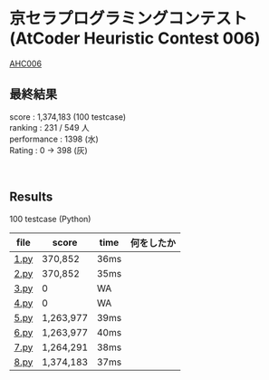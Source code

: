 # 京セラプログラミングコンテスト<br>(AtCoder Heuristic Contest 006)

[AHC006](https://atcoder.jp/contests/ahc006/tasks/ahc006_a)  


## 最終結果
score : 1,374,183 (100 testcase)  
ranking : 231 / 549 人  
performance : 1398 (水)  
Rating : 0 -> 398 (灰)

<br>

## Results
100 testcase (Python)

| file | score | time | 何をしたか |
| ---- | ---- | ---- | ---- |
| [1.py](1.py) | 370,852 | 36ms |  |
| [2.py](2.py) | 370,852 | 35ms |  |
| [3.py](3.py) | 0 | WA |  |
| [4.py](4.py) | 0 | WA |  |
| [5.py](5.py) | 1,263,977 | 39ms |  |
| [6.py](6.py) | 1,263,977 | 40ms | |
| [7.py](7.py) | 1,264,291 | 38ms | |
| [8.py](8.py) | 1,374,183 | 37ms | |


<!-- <br>

### ビジュアライザ(seed=0)
![demo]() -->